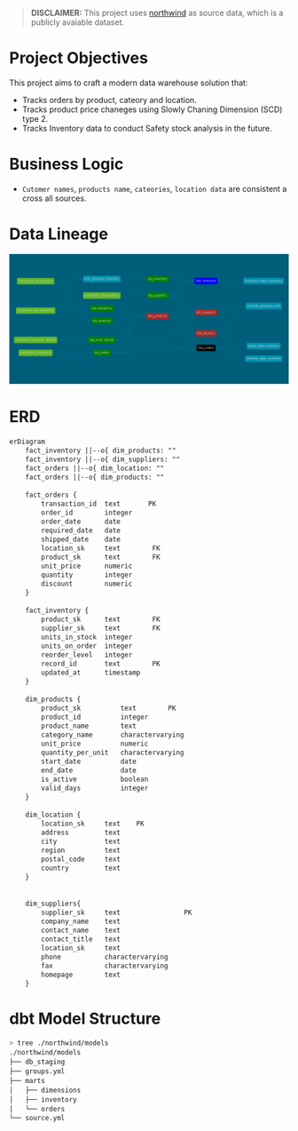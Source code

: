 > **DISCLAIMER:** This project uses [northwind](https://docs.yugabyte.com/preview/sample-data/northwind/) as source data, which is a publicly avaiable dataset.  
# Project Objectives
This project aims to craft a modern data warehouse solution that:
- Tracks orders by product, cateory and location.  
- Tracks product price chaneges using Slowly Chaning Dimension (SCD) type 2.
- Tracks Inventory data to conduct Safety stock analysis in the future.
# Business Logic
- `Cutomer names`, `products name`, `cateories`, `location data` are consistent a cross all sources.



# Data Lineage
![DAG](./readme_assets/dbt-dag.png)



# ERD
```mermaid
erDiagram
    fact_inventory ||--o{ dim_products: ""
    fact_inventory ||--o{ dim_suppliers: ""
    fact_orders ||--o{ dim_location: ""
    fact_orders ||--o{ dim_products: ""
    
    fact_orders {
        transaction_id	text       PK
        order_id	    integer     
        order_date	    date
        required_date	date
        shipped_date	date
        location_sk	    text        FK
        product_sk	    text        FK
        unit_price	    numeric
        quantity	    integer
        discount	    numeric
    }

    fact_inventory {
        product_sk	    text        FK
        supplier_sk	    text        FK
        units_in_stock	integer
        units_on_order	integer
        reorder_level	integer
        record_id	    text        PK
        updated_at	    timestamp
    }

    dim_products {
        product_sk	        text        PK
        product_id	        integer     
        product_name	    text
        category_name	    charactervarying
        unit_price	        numeric
        quantity_per_unit	charactervarying
        start_date	        date
        end_date	        date
        is_active	        boolean
        valid_days	        integer
    }

    dim_location {
        location_sk	    text    PK
        address	        text
        city	        text
        region	        text
        postal_code	    text
        country	        text
    }


    dim_suppliers{
        supplier_sk     text                PK
        company_name    text                
        contact_name    text                
        contact_title   text                
        location_sk     text                
        phone       	charactervarying                
        fax     	    charactervarying                
        homepage        text                
    }
```
# dbt Model Structure
``` bash
> tree ./northwind/models 
./northwind/models
├── db_staging
├── groups.yml
├── marts
│   ├── dimensions
│   ├── inventory
│   └── orders
└── source.yml
```
